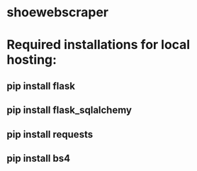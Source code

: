 # shoewebscraper
# Required installations for local hosting:

## pip install flask
## pip install flask_sqlalchemy
## pip install requests
## pip install bs4
